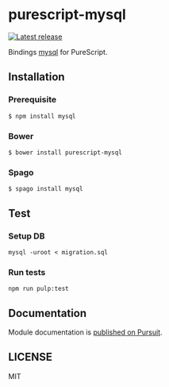 # purescript-mysql

[![Latest release](http://img.shields.io/github/release/oreshinya/purescript-mysql.svg)](https://github.com/oreshinya/purescript-mysql/releases)

Bindings [mysql](https://github.com/mysqljs/mysql) for PureScript.

## Installation

### Prerequisite
```
$ npm install mysql
```

### Bower

```
$ bower install purescript-mysql
```

### Spago

```
$ spago install mysql
```

## Test

### Setup DB

```
mysql -uroot < migration.sql
```

### Run tests

```
npm run pulp:test
```

## Documentation

Module documentation is [published on Pursuit](http://pursuit.purescript.org/packages/purescript-mysql).

## LICENSE

MIT
